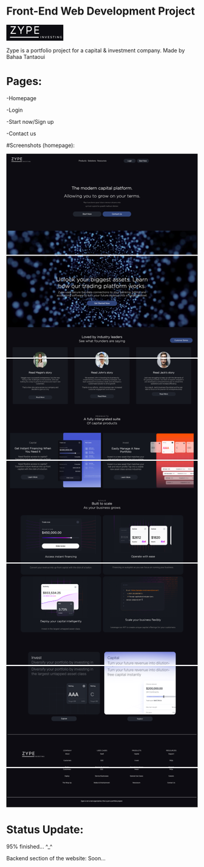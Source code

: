 # Front-End Web Development Project
![logo](/assets/zype.png?raw=true "ss")


Zype is a portfolio project for a capital & investment company. 
Made by Bahaa Tantaoui



# Pages: 
-Homepage

-Login

-Start now/Sign up

-Contact us

#Screenshots (homepage): 

![Screenshot](/screenshots/2.png?raw=true "ss")
![Screenshot](/screenshots/3.png?raw=true "ss")
![Screenshot](/screenshots/4.png?raw=true "ss")
![Screenshot](/screenshots/5.png?raw=true "ss")
![Screenshot](/screenshots/6.png?raw=true "ss")
![Screenshot](/screenshots/7.png?raw=true "ss")
![Screenshot](/screenshots/8.png?raw=true "ss")





# Status Update:
95% finished... ^_^

Backend section of the website: Soon...
